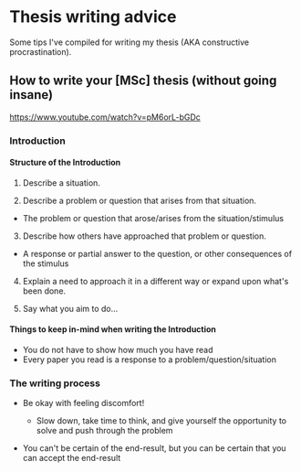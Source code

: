 # Thesis writing advice

Some tips I've compiled for writing my thesis (AKA constructive procrastination).

## How to write your [MSc] thesis (without going insane)

https://www.youtube.com/watch?v=pM6orL-bGDc

### Introduction

#### Structure of the Introduction

1. Describe a situation.

2. Describe a problem or question that arises from that situation.

  - The problem or question that arose/arises from the situation/stimulus

3. Describe how others have approached that problem or question.

  - A response or partial answer to the question, or other consequences of the stimulus

4. Explain a need to approach it in a different way or expand upon what's been done.

5. Say what you aim to do...

#### Things to keep in-mind when writing the Introduction

* You do not have to show how much you have read
* Every paper you read is a response to a problem/question/situation

### The writing process

* Be okay with feeling discomfort!

  - Slow down, take time to think, and give yourself the opportunity to solve and push through the problem

* You can't be certain of the end-result, but you can be certain that you can accept the end-result
